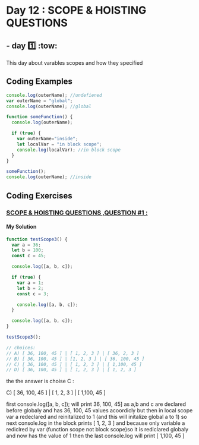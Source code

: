 
# Day 12 : SCOPE & HOISTING QUESTIONS
## - day :one: :tow:


This day about varables scopes and how they specified



## Coding Examples

```javascript
console.log(outerName); //undefiened
var outerName = "global"; 
console.log(outerName); //global

function someFunction() {
  console.log(outerName);

  if (true) {
    var outerName="inside";
    let localVar = "in block scope"; 
    console.log(localVar); //in block scope
  }
}

someFunction();
console.log(outerName); //inside

```


## Coding Exercises

### [SCOPE & HOISTING QUESTIONS ,QUESTION #1 :](https://github.com/orjwan-alrajaby/gsg-expressjs-backend-training-2023/blob/main/learning-sprint-1/week3-day2-tasks/tasks.md)

#### My Solution


```javascript
function testScope3() {
  var a = 36;
  let b = 100;
  const c = 45;

  console.log([a, b, c]);

  if (true) {
    var a = 1;
    let b = 2;
    const c = 3;

    console.log([a, b, c]);
  }

  console.log([a, b, c]);
}

testScope3();

// choices:
// A) [ 36, 100, 45 ] | [ 1, 2, 3 ] | [ 36, 2, 3 ]
// B) [ 36, 100, 45 ] | [1, 2, 3 ] | [ 36, 100, 45 ]
// C) [ 36, 100, 45 ] | [ 1, 2, 3 ] | [ 1,100, 45 ]
// D) [ 36, 100, 45 ] | [ 1, 2, 3 ] | [ 1, 2, 3 ]
```

the the answer is choise C :

C) [ 36, 100, 45 ] | [ 1, 2, 3 ] | [ 1,100, 45 ]

first 
console.log([a, b, c]);
will print 36, 100, 45] as a,b and c are declared before globaly and has 36, 100, 45 values acoordicly but then in local scope var a redeclared and reinitalized to 1 (and this will initalize global a to 1)
so next console.log in the block prints
 [ 1, 2, 3 ]
 and because only variable a rediclred by var (function scope not block scope)so it is rediclared globaly and now has the value of 1 then
 the last console.log will print
 [ 1,100, 45 ]
